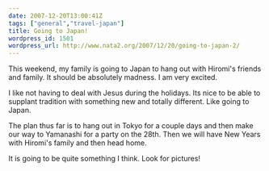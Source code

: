 ```yaml
---
date: 2007-12-20T13:00:41Z
tags: ["general","travel-japan"]
title: Going to Japan!
wordpress_id: 1501
wordpress_url: http://www.nata2.org/2007/12/20/going-to-japan-2/
---
```


This weekend, my family is going to Japan to hang out with Hiromi's friends and family. It should be absolutely madness. I am very excited.

I like not having to deal with Jesus during the holidays. Its nice to be able to supplant tradition with something new and totally different. Like going to Japan.

The plan thus far is to hang out in Tokyo for a couple days and then make our way to Yamanashi for a party on the 28th. Then we will have New Years with Hiromi's family and then head home.

It is going to be quite something I think. Look for pictures!
